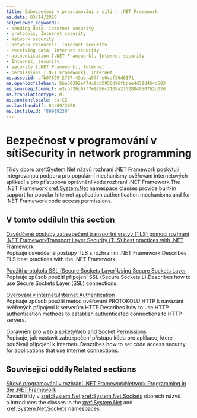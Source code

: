 ```yaml
---
title: Zabezpečení v programování v síti - .NET Framework
ms.date: 03/14/2018
helpviewer_keywords:
- sending data, Internet security
- protocols, Internet security
- Network security
- network resources, Internet security
- receiving data, Internet security
- authentication [.NET Framework], Internet security
- Internet, security
- security [.NET Framework], Internet
- permissions [.NET Framework], Internet
ms.assetid: afb07899-2707-49ab-a57f-e0caf20d0171
ms.openlocfilehash: bbe30292e474c9cb5956d96fbbae4d78d464d603
ms.sourcegitcommit: e3cbf26d67f7e9286c7108a2752804050762d02d
ms.translationtype: MT
ms.contentlocale: cs-CZ
ms.lasthandoff: 04/09/2020
ms.locfileid: "80989230"
---
```

# <a name="security-in-network-programming"></a><span data-ttu-id="ec0f8-102">Bezpečnost v programování v síti</span><span class="sxs-lookup"><span data-stu-id="ec0f8-102">Security in network programming</span></span>

<span data-ttu-id="ec0f8-103">Třídy oboru <xref:System.Net> názvů rozhraní .NET Framework poskytují integrovanou podporu pro populární mechanismy ověřování internetových aplikací a pro přístupová oprávnění kódu rozhraní .NET Framework.</span><span class="sxs-lookup"><span data-stu-id="ec0f8-103">The .NET Framework <xref:System.Net> namespace classes provide built-in support for popular Internet application authentication mechanisms and for .NET Framework code access permissions.</span></span>  
  
## <a name="in-this-section"></a><span data-ttu-id="ec0f8-104">V tomto oddílu</span><span class="sxs-lookup"><span data-stu-id="ec0f8-104">In this section</span></span>

[<span data-ttu-id="ec0f8-105">Osvědčené postupy zabezpečení transportní vrstvy (TLS) pomocí rozhraní .NET Framework</span><span class="sxs-lookup"><span data-stu-id="ec0f8-105">Transport Layer Security (TLS) best practices with .NET Framework</span></span>](tls.md)  
<span data-ttu-id="ec0f8-106">Popisuje osvědčené postupy TLS s rozhraním .NET Framework.</span><span class="sxs-lookup"><span data-stu-id="ec0f8-106">Describes TLS best practices with the .NET Framework.</span></span>

[<span data-ttu-id="ec0f8-107">Použití protokolu SSL (Secure Sockets Layer)</span><span class="sxs-lookup"><span data-stu-id="ec0f8-107">Using Secure Sockets Layer</span></span>](using-secure-sockets-layer.md)  
<span data-ttu-id="ec0f8-108">Popisuje způsob použití připojení SSL (Secure Sockets L).</span><span class="sxs-lookup"><span data-stu-id="ec0f8-108">Describes how to use Secure Sockets Layer (SSL) connections.</span></span>  
  
[<span data-ttu-id="ec0f8-109">Ověřování v internetu</span><span class="sxs-lookup"><span data-stu-id="ec0f8-109">Internet Authentication</span></span>](internet-authentication.md)  
<span data-ttu-id="ec0f8-110">Popisuje způsob použití metod ověřování PROTOKOLU HTTP k navázání ověřených připojení k serverům HTTP.</span><span class="sxs-lookup"><span data-stu-id="ec0f8-110">Describes how to use HTTP authentication methods to establish authenticated connections to HTTP servers.</span></span>  
  
[<span data-ttu-id="ec0f8-111">Oprávnění pro web a sokety</span><span class="sxs-lookup"><span data-stu-id="ec0f8-111">Web and Socket Permissions</span></span>](web-and-socket-permissions.md)  
<span data-ttu-id="ec0f8-112">Popisuje, jak nastavit zabezpečení přístupu kódu pro aplikace, které používají připojení k Internetu.</span><span class="sxs-lookup"><span data-stu-id="ec0f8-112">Describes how to set code access security for applications that use Internet connections.</span></span>  
  
## <a name="related-sections"></a><span data-ttu-id="ec0f8-113">Související oddíly</span><span class="sxs-lookup"><span data-stu-id="ec0f8-113">Related sections</span></span>

[<span data-ttu-id="ec0f8-114">Síťové programování v rozhraní .NET Framework</span><span class="sxs-lookup"><span data-stu-id="ec0f8-114">Network Programming in the .NET Framework</span></span>](index.md)  
<span data-ttu-id="ec0f8-115">Zavádí třídy v <xref:System.Net> <xref:System.Net.Sockets> oborech názvů a.</span><span class="sxs-lookup"><span data-stu-id="ec0f8-115">Introduces the classes in the <xref:System.Net> and <xref:System.Net.Sockets> namespaces.</span></span>
